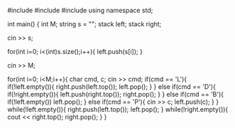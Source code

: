 #include <iostream>
#include <string>
#include <stack>
using namespace std;

int main() {
  int M;
  string s = "";
  stack<char> left;
  stack<char> right;
  
  cin >> s;
  
  for(int i=0; i<(int)s.size();i++){
    left.push(s[i]);
  }
  
  cin >> M;
  
  for(int i=0; i<M;i++){
    char cmd, c;
    cin >> cmd;
    if(cmd == 'L'){
      if(!left.empty()){
        right.push(left.top());
        left.pop();
      }
    }
    else if(cmd == 'D'){
      if(!right.empty()){
        left.push(right.top());
        right.pop();
      }
    }
    else if(cmd == 'B'){
      if(!left.empty())
        left.pop();
    }
    else if(cmd == 'P'){
      cin >> c;
      left.push(c);
    }
  }
  while(!left.empty()){
    right.push(left.top());
    left.pop();
  }
  while(!right.empty()){
    cout << right.top();
    right.pop();
  }
}
